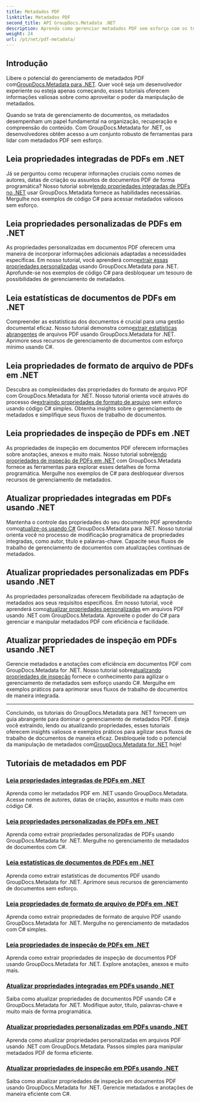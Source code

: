 ```yaml
---
title: Metadados PDF
linktitle: Metadados PDF
second_title: API GroupDocs.Metadata .NET
description: Aprenda como gerenciar metadados PDF sem esforço com os tutoriais do GroupDocs.Metadata for .NET. Acesse propriedades integradas e personalizadas com código C#.
weight: 24
url: /pt/net/pdf-metadata/
---
```

## Introdução

 Libere o potencial do gerenciamento de metadados PDF com[GroupDocs.Metadata para .NET](https://www.groupdocs.com/products/metadata/net). Quer você seja um desenvolvedor experiente ou esteja apenas começando, esses tutoriais oferecem informações valiosas sobre como aproveitar o poder da manipulação de metadados.

Quando se trata de gerenciamento de documentos, os metadados desempenham um papel fundamental na organização, recuperação e compreensão do conteúdo. Com GroupDocs.Metadata for .NET, os desenvolvedores obtêm acesso a um conjunto robusto de ferramentas para lidar com metadados PDF sem esforço.

## Leia propriedades integradas de PDFs em .NET

 Já se perguntou como recuperar informações cruciais como nomes de autores, datas de criação ou assuntos de documentos PDF de forma programática? Nosso tutorial sobre[lendo propriedades integradas de PDFs no .NET](./read-built-in-properties-pdfs/) usar GroupDocs.Metadata fornece as habilidades necessárias. Mergulhe nos exemplos de código C# para acessar metadados valiosos sem esforço.


## Leia propriedades personalizadas de PDFs em .NET

 As propriedades personalizadas em documentos PDF oferecem uma maneira de incorporar informações adicionais adaptadas a necessidades específicas. Em nosso tutorial, você aprenderá como[extrair essas propriedades personalizadas](./read-custom-properties-pdfs/) usando GroupDocs.Metadata para .NET. Aprofunde-se nos exemplos de código C# para desbloquear um tesouro de possibilidades de gerenciamento de metadados.


## Leia estatísticas de documentos de PDFs em .NET

 Compreender as estatísticas dos documentos é crucial para uma gestão documental eficaz. Nosso tutorial demonstra como[extrair estatísticas abrangentes](./read-document-statistics-pdfs/) de arquivos PDF usando GroupDocs.Metadata for .NET. Aprimore seus recursos de gerenciamento de documentos com esforço mínimo usando C#.

## Leia propriedades de formato de arquivo de PDFs em .NET

Descubra as complexidades das propriedades do formato de arquivo PDF com GroupDocs.Metadata for .NET. Nosso tutorial orienta você através do processo de[extraindo propriedades de formato de arquivo](./read-file-format-properties-pdfs/) sem esforço usando código C# simples. Obtenha insights sobre o gerenciamento de metadados e simplifique seus fluxos de trabalho de documentos.

## Leia propriedades de inspeção de PDFs em .NET

 As propriedades de inspeção em documentos PDF oferecem informações sobre anotações, anexos e muito mais. Nosso tutorial sobre[lendo propriedades de inspeção de PDFs em .NET](./read-inspection-properties-pdfs/) com GroupDocs.Metadata fornece as ferramentas para explorar esses detalhes de forma programática. Mergulhe nos exemplos de C# para desbloquear diversos recursos de gerenciamento de metadados.

## Atualizar propriedades integradas em PDFs usando .NET

 Mantenha o controle das propriedades do seu documento PDF aprendendo como[atualize-os usando C#](./update-built-in-properties-pdfs/) GroupDocs.Metadata para .NET. Nosso tutorial orienta você no processo de modificação programática de propriedades integradas, como autor, título e palavras-chave. Capacite seus fluxos de trabalho de gerenciamento de documentos com atualizações contínuas de metadados.

## Atualizar propriedades personalizadas em PDFs usando .NET

 As propriedades personalizadas oferecem flexibilidade na adaptação de metadados aos seus requisitos específicos. Em nosso tutorial, você aprenderá como[atualizar propriedades personalizadas](./update-custom-properties-pdfs/) em arquivos PDF usando .NET com GroupDocs.Metadata. Aproveite o poder do C# para gerenciar e manipular metadados PDF com eficiência e facilidade.

## Atualizar propriedades de inspeção em PDFs usando .NET

 Gerencie metadados e anotações com eficiência em documentos PDF com GroupDocs.Metadata for .NET. Nosso tutorial sobre[atualizando propriedades de inspeção](./update-inspection-properties-pdfs/) fornece o conhecimento para agilizar o gerenciamento de metadados sem esforço usando C#. Mergulhe em exemplos práticos para aprimorar seus fluxos de trabalho de documentos de maneira integrada.

----

Concluindo, os tutoriais do GroupDocs.Metadata para .NET fornecem um guia abrangente para dominar o gerenciamento de metadados PDF. Esteja você extraindo, lendo ou atualizando propriedades, esses tutoriais oferecem insights valiosos e exemplos práticos para agilizar seus fluxos de trabalho de documentos de maneira eficaz. Desbloqueie todo o potencial da manipulação de metadados com[GroupDocs.Metadata for .NET](https://www.groupdocs.com/products/metadata/net) hoje!
## Tutoriais de metadados em PDF
### [Leia propriedades integradas de PDFs em .NET](./read-built-in-properties-pdfs/)
Aprenda como ler metadados PDF em .NET usando GroupDocs.Metadata. Acesse nomes de autores, datas de criação, assuntos e muito mais com código C#.
### [Leia propriedades personalizadas de PDFs em .NET](./read-custom-properties-pdfs/)
Aprenda como extrair propriedades personalizadas de PDFs usando GroupDocs.Metadata for .NET. Mergulhe no gerenciamento de metadados de documentos com C#.
### [Leia estatísticas de documentos de PDFs em .NET](./read-document-statistics-pdfs/)
Aprenda como extrair estatísticas de documentos PDF usando GroupDocs.Metadata for .NET. Aprimore seus recursos de gerenciamento de documentos sem esforço.
### [Leia propriedades de formato de arquivo de PDFs em .NET](./read-file-format-properties-pdfs/)
Aprenda como extrair propriedades de formato de arquivo PDF usando GroupDocs.Metadata for .NET. Mergulhe no gerenciamento de metadados com C# simples.
### [Leia propriedades de inspeção de PDFs em .NET](./read-inspection-properties-pdfs/)
Aprenda como extrair propriedades de inspeção de documentos PDF usando GroupDocs.Metadata for .NET. Explore anotações, anexos e muito mais.
### [Atualizar propriedades integradas em PDFs usando .NET](./update-built-in-properties-pdfs/)
Saiba como atualizar propriedades de documentos PDF usando C# e GroupDocs.Metadata for .NET. Modifique autor, título, palavras-chave e muito mais de forma programática.
### [Atualizar propriedades personalizadas em PDFs usando .NET](./update-custom-properties-pdfs/)
Aprenda como atualizar propriedades personalizadas em arquivos PDF usando .NET com GroupDocs.Metadata. Passos simples para manipular metadados PDF de forma eficiente.
### [Atualizar propriedades de inspeção em PDFs usando .NET](./update-inspection-properties-pdfs/)
Saiba como atualizar propriedades de inspeção em documentos PDF usando GroupDocs.Metadata for .NET. Gerencie metadados e anotações de maneira eficiente com C#.